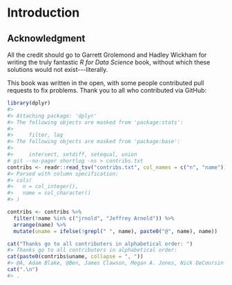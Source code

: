 
# Introduction

## Acknowledgment

All the credit should go to Garrett Grolemond and Hadley Wickham for writing the truly fantastic *R for Data Science* book, 
without which these solutions would not exist---literally.

This book was written in the open, with some people contributed pull requests to fix problems.
Thank you to all who contributed via GitHub:


```r
library(dplyr)
#> 
#> Attaching package: 'dplyr'
#> The following objects are masked from 'package:stats':
#> 
#>     filter, lag
#> The following objects are masked from 'package:base':
#> 
#>     intersect, setdiff, setequal, union
# git --no-pager shortlog -ns > contribs.txt
contribs <- readr::read_tsv("contribs.txt", col_names = c("n", "name"))
#> Parsed with column specification:
#> cols(
#>   n = col_integer(),
#>   name = col_character()
#> )

contribs <- contribs %>%
  filter(!name %in% c("jrnold", "Jeffrey Arnold")) %>%
  arrange(name) %>%
  mutate(uname = ifelse(!grepl(" ", name), paste0("@", name), name))

cat("Thanks go to all contributers in alphabetical order: ")
#> Thanks go to all contributers in alphabetical order:
cat(paste0(contribs$uname, collapse = ", "))
#> @A, Adam Blake, @Ben, James Clawson, Megan A. Jones, Nick DeCoursin
cat(".\n")
#> .
```

